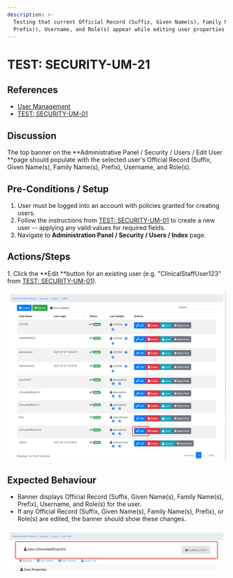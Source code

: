 ```yaml
---
description: >-
  Testing that current Official Record (Suffix, Given Name(s), Family Name(s),
  Prefix)), Username, and Role(s) appear while editing user properties.
---
```


# TEST: SECURITY-UM-21

## References

* [User Management](../../../../../../operations/system-administration/security-administration/user-management.md)
* [TEST: SECURITY-UM-01](test-security-um-01.md)

## Discussion

The top banner on the **Administrative Panel / Security / Users / Edit User **page should populate with the selected user's Official Record (Suffix, Given Name(s), Family Name(s), Prefix), Username, and Role(s).

## Pre-Conditions / Setup

1. User must be logged into an account with policies granted for creating users.
2. Follow the instructions from [TEST: SECURITY-UM-01](test-security-um-01.md) to create a new user -- applying any valid values for required fields.
3. Navigate to **Administration Panel / Security / Users / Index** page.

## Actions/Steps

1\. Click the **Edit **button for an existing user (e.g. "ClinicalStaffUser123" from [TEST: SECURITY-UM-01](test-security-um-01.md)).

![](<../../../../../../.gitbook/assets/image (267).png>)

## Expected Behaviour

* Banner displays Official Record (Suffix, Given Name(s), Family Name(s), Prefix), Username, and Role(s) for the user.
* If any Official Record (Suffix, Given Name(s), Family Name(s), Prefix), or Role(s) are edited, the banner should show these changes.

![](<../../../../../../.gitbook/assets/image (283).png>)
